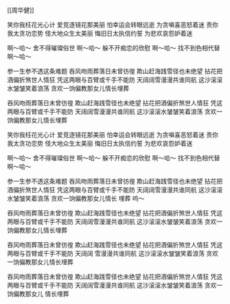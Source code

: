 

[[周华健]]

笑你我枉花光心计
爱竞逐镜花那美丽
怕幸运会转眼远逝
为贪嗔喜恶怒着迷
责你我太贪功恋势
怪大地众生太美丽
悔旧日太执信约誓
为悲欢哀怨妒着迷

啊～哈～
舍不得璀璨俗世
啊～哈～
躲不开痴恋的欣慰
啊～哈～
找不到色相代替
啊～哈～

参一生参不透这条难题
吞风吻雨葬落日未曾彷徨
欺山赶海践雪径也未绝望
拈花把酒偏折煞世人情狂
凭这两眼与百臂或千手不能防
天阔阔雪漫漫共谁同航
这沙滚滚水皱皱笑着浪荡
贪欢一饷偏教那女儿情长埋葬

吞风吻雨葬落日未曾彷徨
欺山赶海践雪径也未绝望
拈花把酒偏折煞世人情狂
凭这两眼与百臂或千手不能防
天阔阔雪漫漫共谁同航
这沙滚滚水皱皱笑着浪荡
贪欢一饷偏教那女儿情长埋葬

笑你我枉花光心计
爱竞逐镜花那美丽
怕幸运会转眼远逝
为贪嗔喜恶怒着迷
责你我太贪功恋势
怪大地众生太美丽
悔旧日太执信约誓
为悲欢哀怨妒着迷

啊～哈～
舍不得璀璨俗世
啊～哈～
躲不开痴恋的欣慰
啊～哈～
找不到色相代替
啊～哈～

参一生参不透这条难题
吞风吻雨葬落日未曾彷徨
欺山赶海践雪径也未绝望
拈花把酒偏折煞世人情狂
凭这两眼与百臂或千手不能防
天阔阔雪漫漫共谁同航
这沙滚滚水皱皱笑着浪荡
贪欢一饷偏教那女儿情长 埋葬
呜～

吞风吻雨葬落日未曾彷徨
欺山赶海践雪径也未绝望
拈花把酒偏折煞世人情狂
凭这两眼与百臂或千手不能防
天阔阔雪漫漫共谁同航
这沙滚滚水皱皱笑着浪荡
贪欢一饷偏教那女儿情长埋葬

吞风吻雨葬落日未曾彷徨
欺山赶海践雪径也未绝望
拈花把酒偏折煞世人情狂
凭这两眼与百臂或千手不能防
天阔阔 雪漫漫共谁同航
这沙滚滚水皱皱笑着浪荡
贪欢一饷偏教那女儿情长埋葬

吞风吻雨葬落日未曾彷徨
欺山赶海践雪径也未绝望
拈花把酒偏折煞世人情狂
凭这两眼与百臂或千手不能防
天阔阔雪漫漫共谁同航
这沙滚滚水皱皱笑着浪荡
贪欢一饷偏教那女儿 情长埋葬




